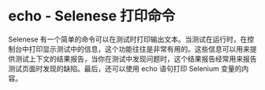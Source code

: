 # echo - Selenese 打印命令

Selenese 有一个简单的命令可以在测试时打印输出文本。当测试在运行时，在控制台中打印显示测试中的信息，这个功能往往是非常有用的。这些信息可以用来提供测试上下文的结果报告，当你在测试中发现问题时，这个结果报告经常用来报告测试页面时发现的缺陷。最后，还可以使用 echo 语句打印 Selenium 变量的内容。
